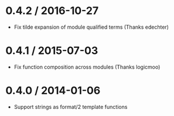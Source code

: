 0.4.2 / 2016-10-27
==================

  * Fix tilde expansion of module qualified terms (Thanks edechter)


0.4.1 / 2015-07-03
==================

  * Fix function composition across modules (Thanks logicmoo)

0.4.0 / 2014-01-06
==================

  * Support strings as format/2 template functions
